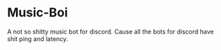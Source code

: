# Music-Boi
A not so shitty music bot for discord. Cause all the bots for discord have shit ping and latency.
